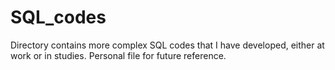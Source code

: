 # SQL_codes

Directory contains more complex SQL codes that I have developed, either at work or in studies.
Personal file for future reference.
